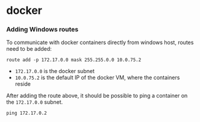 # docker

### Adding Windows routes

To communicate with docker containers directly from windows host, routes need to be added:

```
route add -p 172.17.0.0 mask 255.255.0.0 10.0.75.2
```

* `172.17.0.0` is the docker subnet
* `10.0.75.2` is the default IP of the docker VM, where the containers reside 

After adding the route above, it should be possible to ping a container on the `172.17.0.0` subnet.

```
ping 172.17.0.2
```

